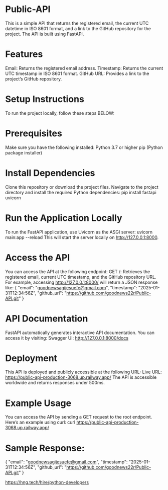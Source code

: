 # Public-API
This is a simple API that returns the registered email, the current UTC datetime in ISO 8601 format, and a link to the GitHub repository for the project. The API is built using FastAPI.

# Features
Email: Returns the registered email address.
Timestamp: Returns the current UTC timestamp in ISO 8601 format.
GitHub URL: Provides a link to the project’s GitHub repository.
# Setup Instructions
To run the project locally, follow these steps BELOW:

# Prerequisites
Make sure you have the following installed:
Python 3.7 or higher
pip (Python package installer)

# Install Dependencies
Clone this repository or download the project files.
Navigate to the project directory and install the required Python dependencies:
pip install fastapi uvicorn

# Run the Application Locally
To run the FastAPI application, use Uvicorn as the ASGI server:
uvicorn main:app --reload
This will start the server locally on http://127.0.0.1:8000.

# Access the API
You can access the API at the following endpoint:
GET /: Retrieves the registered email, current UTC timestamp, and the GitHub repository URL.
For example, accessing http://127.0.0.1:8000/ will return a JSON response like:
{
  "email": "goodnewsagijesuefe@gmail.com",
  "timestamp": "2025-01-31T12:34:56Z",
  "github_url": "https://github.com/goodnews22r/Public-API.git"
}

# API Documentation
FastAPI automatically generates interactive API documentation. You can access it by visiting:
Swagger UI: http://127.0.0.1:8000/docs

# Deployment
This API is deployed and publicly accessible at the following URL:
Live URL: https://public-api-production-3068.up.railway.app/
The API is accessible worldwide and returns responses under 500ms.

# Example Usage
You can access the API by sending a GET request to the root endpoint. Here’s an example using curl:
curl https://public-api-production-3068.up.railway.app/

# Sample Response:
{
  "email": "goodnewsagijesuefe@gmail.com",
  "timestamp": "2025-01-31T12:34:56Z",
  "github_url": "https://github.com/goodnews22r/Public-API.git"
}

https://hng.tech/hire/python-developers
